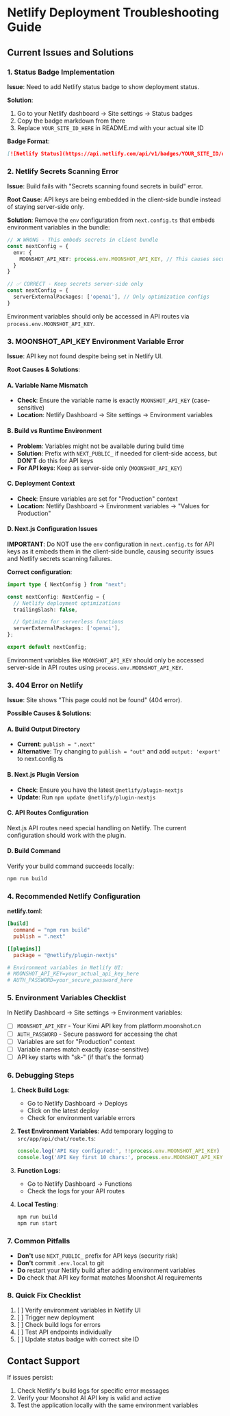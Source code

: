 # Netlify Deployment Troubleshooting Guide

## Current Issues and Solutions

### 1. Status Badge Implementation

**Issue**: Need to add Netlify status badge to show deployment status.

**Solution**:
1. Go to your Netlify dashboard → Site settings → Status badges
2. Copy the badge markdown from there
3. Replace `YOUR_SITE_ID_HERE` in README.md with your actual site ID

**Badge Format**:
```markdown
[![Netlify Status](https://api.netlify.com/api/v1/badges/YOUR_SITE_ID/deploy-status)](https://app.netlify.com/sites/kimichatapp/deploys)
```

### 2. Netlify Secrets Scanning Error

**Issue**: Build fails with "Secrets scanning found secrets in build" error.

**Root Cause**: API keys are being embedded in the client-side bundle instead of staying server-side only.

**Solution**: Remove the `env` configuration from `next.config.ts` that embeds environment variables in the bundle:

```typescript
// ❌ WRONG - This embeds secrets in client bundle
const nextConfig = {
  env: {
    MOONSHOT_API_KEY: process.env.MOONSHOT_API_KEY, // This causes security scan failure
  }
}

// ✅ CORRECT - Keep secrets server-side only
const nextConfig = {
  serverExternalPackages: ['openai'], // Only optimization configs
}
```

Environment variables should only be accessed in API routes via `process.env.MOONSHOT_API_KEY`.

### 3. MOONSHOT_API_KEY Environment Variable Error

**Issue**: API key not found despite being set in Netlify UI.

**Root Causes & Solutions**:

#### A. Variable Name Mismatch
- **Check**: Ensure the variable name is exactly `MOONSHOT_API_KEY` (case-sensitive)
- **Location**: Netlify Dashboard → Site settings → Environment variables

#### B. Build vs Runtime Environment
- **Problem**: Variables might not be available during build time
- **Solution**: Prefix with `NEXT_PUBLIC_` if needed for client-side access, but **DON'T** do this for API keys
- **For API keys**: Keep as server-side only (`MOONSHOT_API_KEY`)

#### C. Deployment Context
- **Check**: Ensure variables are set for "Production" context
- **Location**: Netlify Dashboard → Environment variables → "Values for Production"

#### D. Next.js Configuration Issues
**IMPORTANT**: Do NOT use the `env` configuration in `next.config.ts` for API keys as it embeds them in the client-side bundle, causing security issues and Netlify secrets scanning failures.

**Correct configuration**:
```typescript
import type { NextConfig } from "next";

const nextConfig: NextConfig = {
  // Netlify deployment optimizations
  trailingSlash: false,

  // Optimize for serverless functions
  serverExternalPackages: ['openai'],
};

export default nextConfig;
```

Environment variables like `MOONSHOT_API_KEY` should only be accessed server-side in API routes using `process.env.MOONSHOT_API_KEY`.

### 3. 404 Error on Netlify

**Issue**: Site shows "This page could not be found" (404 error).

**Possible Causes & Solutions**:

#### A. Build Output Directory
- **Current**: `publish = ".next"`
- **Alternative**: Try changing to `publish = "out"` and add `output: 'export'` to next.config.ts

#### B. Next.js Plugin Version
- **Check**: Ensure you have the latest `@netlify/plugin-nextjs`
- **Update**: Run `npm update @netlify/plugin-nextjs`

#### C. API Routes Configuration
Next.js API routes need special handling on Netlify. The current configuration should work with the plugin.

#### D. Build Command
Verify your build command succeeds locally:
```bash
npm run build
```

### 4. Recommended Netlify Configuration

**netlify.toml**:
```toml
[build]
  command = "npm run build"
  publish = ".next"

[[plugins]]
  package = "@netlify/plugin-nextjs"

# Environment variables in Netlify UI:
# MOONSHOT_API_KEY=your_actual_api_key_here
# AUTH_PASSWORD=your_secure_password_here
```

### 5. Environment Variables Checklist

In Netlify Dashboard → Site settings → Environment variables:

- [ ] `MOONSHOT_API_KEY` - Your Kimi API key from platform.moonshot.cn
- [ ] `AUTH_PASSWORD` - Secure password for accessing the chat
- [ ] Variables are set for "Production" context
- [ ] Variable names match exactly (case-sensitive)
- [ ] API key starts with "sk-" (if that's the format)

### 6. Debugging Steps

1. **Check Build Logs**:
   - Go to Netlify Dashboard → Deploys
   - Click on the latest deploy
   - Check for environment variable errors

2. **Test Environment Variables**:
   Add temporary logging to `src/app/api/chat/route.ts`:
   ```typescript
   console.log('API Key configured:', !!process.env.MOONSHOT_API_KEY)
   console.log('API Key first 10 chars:', process.env.MOONSHOT_API_KEY?.substring(0, 10))
   ```

3. **Function Logs**:
   - Go to Netlify Dashboard → Functions
   - Check the logs for your API routes

4. **Local Testing**:
   ```bash
   npm run build
   npm run start
   ```

### 7. Common Pitfalls

- **Don't** use `NEXT_PUBLIC_` prefix for API keys (security risk)
- **Don't** commit `.env.local` to git
- **Do** restart your Netlify build after adding environment variables
- **Do** check that API key format matches Moonshot AI requirements

### 8. Quick Fix Checklist

1. [ ] Verify environment variables in Netlify UI
2. [ ] Trigger new deployment
3. [ ] Check build logs for errors
4. [ ] Test API endpoints individually
5. [ ] Update status badge with correct site ID

## Contact Support

If issues persist:
1. Check Netlify's build logs for specific error messages
2. Verify your Moonshot AI API key is valid and active
3. Test the application locally with the same environment variables
